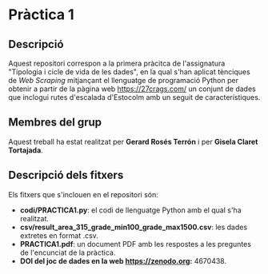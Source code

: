 # Pràctica 1

## Descripció

Aquest repositori correspon a la primera pràcitca de l'assignatura "Tipologia i cicle de vida de les dades", en la qual s'han aplicat tènciques de _Web Scraping_ mitjançant el llenguatge de programació Python per obtenir a partir de la pàgina web https://27crags.com/ un conjunt de dades que inclogui rutes d'escalada d'Estocolm amb un seguit de característiques.

## Membres del grup

Aquest treball ha estat realitzat per **Gerard Rosés Terrón** i per **Gisela Claret Tortajada**.


## Descripció dels fitxers

Els fitxers que s'inclouen en el repositori són:  

* **codi/PRACTICA1.py**: el codi de llenguatge Python amb el qual s'ha realitzat.
* **csv/result_area_315_grade_min100_grade_max1500.csv**: les dades extretes en format .csv.
* **PRACTICA1.pdf**: un document PDF amb les respostes a les preguntes de l'encunciat de la pràctica.
* **DOI del joc de dades en la web https://zenodo.org:** 4670438.
